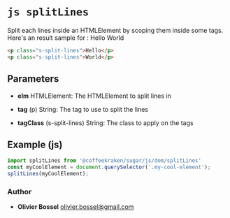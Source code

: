 


<!-- @namespace    sugar.js.dom -->

# ```js splitLines ```


Split each lines inside an HTMLElement by scoping them inside some tags.
Here's an result sample for :
Hello
World

```html
<p class="s-split-lines">Hello</p>
<p class="s-split-lines">World</p>
```

## Parameters

- **elm**  HTMLElement: The HTMLElement to split lines in

- **tag** (p) String: The tag to use to split the lines

- **tagClass** (s-split-lines) String: The class to apply on the tags



## Example (js)

```js
import splitLines from '@coffeekraken/sugar/js/dom/splitLines'
const myCoolElement = document.querySelector('.my-cool-element');
splitLines(myCoolElement);
```


### Author
- **Olivier Bossel** <a href="mailto:olivier.bossel@gmail.com">olivier.bossel@gmail.com</a> 



